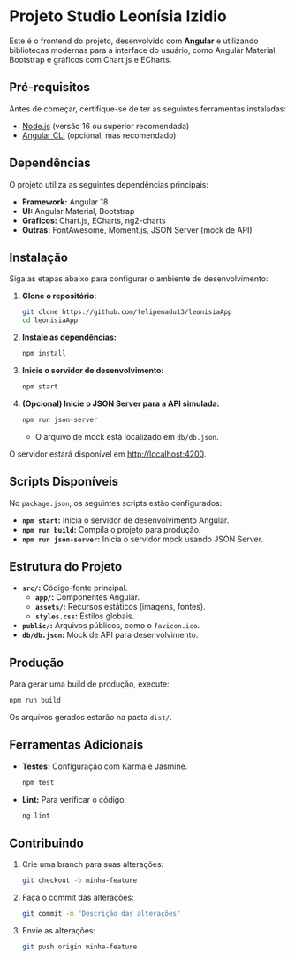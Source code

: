 # Projeto Studio Leonísia Izidio

Este é o frontend do projeto, desenvolvido com **Angular** e utilizando bibliotecas modernas para a interface do usuário, como Angular Material, Bootstrap e gráficos com Chart.js e ECharts.

## Pré-requisitos

Antes de começar, certifique-se de ter as seguintes ferramentas instaladas:

- [Node.js](https://nodejs.org/) (versão 16 ou superior recomendada)
- [Angular CLI](https://angular.io/cli) (opcional, mas recomendado)

## Dependências

O projeto utiliza as seguintes dependências principais:

- **Framework:** Angular 18
- **UI:** Angular Material, Bootstrap
- **Gráficos:** Chart.js, ECharts, ng2-charts
- **Outras:** FontAwesome, Moment.js, JSON Server (mock de API)

## Instalação

Siga as etapas abaixo para configurar o ambiente de desenvolvimento:

1. **Clone o repositório:**
   ```bash
   git clone https://github.com/felipemadu13/leonisiaApp
   cd leonisiaApp
   ```

2. **Instale as dependências:**
   ```bash
   npm install
   ```

3. **Inicie o servidor de desenvolvimento:**
   ```bash
   npm start
   ```

4. **(Opcional) Inicie o JSON Server para a API simulada:**
   ```bash
   npm run json-server
   ```
   - O arquivo de mock está localizado em `db/db.json`.

O servidor estará disponível em [http://localhost:4200](http://localhost:4200).

## Scripts Disponíveis

No `package.json`, os seguintes scripts estão configurados:

- **`npm start`:** Inicia o servidor de desenvolvimento Angular.
- **`npm run build`:** Compila o projeto para produção.
- **`npm run json-server`:** Inicia o servidor mock usando JSON Server.

## Estrutura do Projeto

- **`src/`:** Código-fonte principal.
  - **`app/`:** Componentes Angular.
  - **`assets/`:** Recursos estáticos (imagens, fontes).
  - **`styles.css`:** Estilos globais.
- **`public/`:** Arquivos públicos, como o `favicon.ico`.
- **`db/db.json`:** Mock de API para desenvolvimento.

## Produção

Para gerar uma build de produção, execute:
```bash
npm run build
```
Os arquivos gerados estarão na pasta `dist/`.

## Ferramentas Adicionais

- **Testes:** Configuração com Karma e Jasmine.
  ```bash
  npm test
  ```
- **Lint:** Para verificar o código.
  ```bash
  ng lint
  ```

## Contribuindo

1. Crie uma branch para suas alterações:
   ```bash
   git checkout -b minha-feature
   ```
2. Faça o commit das alterações:
   ```bash
   git commit -m "Descrição das alterações"
   ```
3. Envie as alterações:
   ```bash
   git push origin minha-feature
